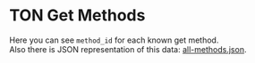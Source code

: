 # TON Get Methods

Here you can see `method_id` for each known get method.  
Also there is JSON representation of this data: [all-methods.json](all-methods.json).


